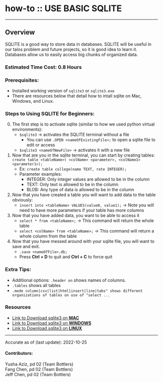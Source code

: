 # how-to :: USE BASIC SQLITE
---
## Overview
SQLITE is a good way to store data in databases. SQLITE will be useful in our talos problem and future projects, so it is good idea to learn it. Databases allow us to easily access big chunks of organized data.

### Estimated Time Cost: 0.8 Hours

### Prerequisites:

- Installed working version of `sqlite3` or `sqlite3.exe`
- There are resources below that detail how to intall sqlite on Mac, Windows, and Linux.

### Steps to Using SQLITE for Beginners:
0. The first step is to activate sqlite (similar to how we used python virtual environments): 
   - `$sqlite3`  -> activates the SQLITE terminal without a file
     - You can use `.OPEN <nameOfExistingFile>;` to open a sqlite file to edit or access
   - `$sqlite3 <nameOfNewFile>` -> activates it with a new file 
1. Now that are you in the sqlite terminal, you can start by creating tables: `create table <tableName>( <colName> <parameter>, <colName1> <parameter1>);`
   - Ex: `create table college(name TEXT, rate INTEGER);`
   - Parameter examples: 
     - INTEGER: Only integer values are allowed to be in the column
     - TEXT: Only text is allowed to be in the column
     - BLOB: Any type of data is allowed to be in the column
2. Now that you have created a table you will want to add data to the table obviously:
   - `insert into <tableName> VALUES(value0, value1);` -> Note you will need to have more parameters if your table has more columns
3. Now that you have added data, you want to be able to access it
   - `select * from <tableName>;` -> This command will return the whole table
   - `select <colName> from <tableName>;` -> This command will return a whole column from the table
4. Now that you have messed around with your sqlite file, you will want to save and exit. 
   - `.save <nameOfFile>.db;`
   - Press **Ctrl + D** to quit and **Ctrl + C** to force quit

### Extra Tips: 
- Additional options: `.header on` shows names of columns.
- `.tables` shows all tables
- `.mode column|csv|list|html|insert|line|tabs" shows different organizations of tables on use of "select ...`


### Resources
* [Link to Download sqlite3 on **MAC**](https://tableplus.com/blog/2018/08/download-install-sqlite-for-mac-osx-in-5-minutes.html)
* [Link to Download sqlite3 on **WINDOWS**](https://tableplus.com/blog/2018/08/download-install-sqlite-for-mac-osx-in-5-minutes.html)
* [Link to Download sqlite3 on **LINUX**](https://tableplus.com/blog/2018/08/download-install-sqlite-for-mac-osx-in-5-minutes.html)

---

Accurate as of (last update): 2022-10-25

#### Contributors:  
Yusha Aziz, pd 02 (Team Bottlers)  
Fang Chen, pd 02 (Team Bottlers)  
Jeff Chen, pd 02 (Team Bottlers)  
